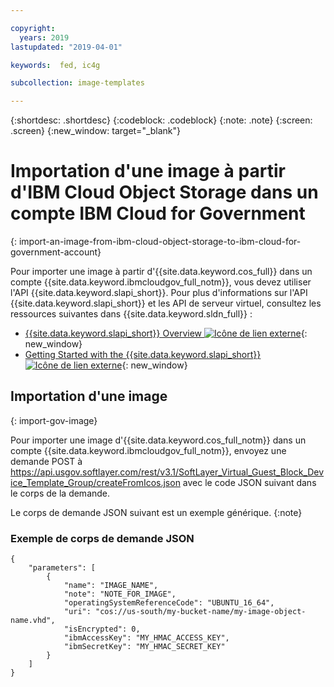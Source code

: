 ```yaml
---

copyright:
  years: 2019
lastupdated: "2019-04-01"

keywords:  fed, ic4g

subcollection: image-templates

---
```


{:shortdesc: .shortdesc}
{:codeblock: .codeblock}
{:note: .note}
{:screen: .screen}
{:new_window: target="_blank"}

# Importation d'une image à partir d'IBM Cloud Object Storage dans un compte IBM Cloud for Government
{: import-an-image-from-ibm-cloud-object-storage-to-ibm-cloud-for-government-account}

Pour importer une image à partir d'{{site.data.keyword.cos_full}} dans un compte {{site.data.keyword.ibmcloudgov_full_notm}}, vous devez utiliser l'API {{site.data.keyword.slapi_short}}. Pour plus d'informations sur l'API {{site.data.keyword.slapi_short}} et les API de serveur virtuel, consultez les ressources suivantes dans {{site.data.keyword.sldn_full}} :
* [{{site.data.keyword.slapi_short}} Overview ![Icône de lien externe](../icons/launch-glyph.svg "Icône de lien externe")](https://softlayer.github.io/reference/softlayerapi/){: new_window}
* [Getting Started with the {{site.data.keyword.slapi_short}} ![Icône de lien externe](../icons/launch-glyph.svg "Icône de lien externe")](https://softlayer.github.io/article/getting-started/){: new_window}

## Importation d'une image
{: import-gov-image}

Pour importer une image d'{{site.data.keyword.cos_full_notm}} dans un compte {{site.data.keyword.ibmcloudgov_full_notm}}, envoyez une demande POST à https://api.usgov.softlayer.com/rest/v3.1/SoftLayer_Virtual_Guest_Block_Device_Template_Group/createFromIcos.json avec le code JSON suivant dans le corps de la demande. 

Le corps de demande JSON suivant est un exemple générique.
{:note}

### Exemple de corps de demande JSON

```
{
    "parameters": [
        {
            "name": "IMAGE_NAME",
            "note": "NOTE_FOR_IMAGE",
            "operatingSystemReferenceCode": "UBUNTU_16_64",
            "uri": "cos://us-south/my-bucket-name/my-image-object-name.vhd",
            "isEncrypted": 0,
            "ibmAccessKey": "MY_HMAC_ACCESS_KEY",
            "ibmSecretKey": "MY_HMAC_SECRET_KEY"
        }
    ]
}
```
